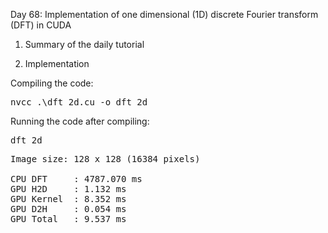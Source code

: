 Day 68: Implementation of one dimensional (1D) discrete Fourier transform (DFT) in CUDA

1) Summary of the daily tutorial


2) Implementation

Compiling the code:

<pre>nvcc .\dft_2d.cu -o dft_2d</pre>

Running the code after compiling:

<pre>dft_2d</pre>

<pre>Image size: 128 x 128 (16384 pixels)

CPU DFT     : 4787.070 ms
GPU H2D     : 1.132 ms
GPU Kernel  : 8.352 ms
GPU D2H     : 0.054 ms
GPU Total   : 9.537 ms</pre>